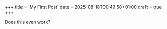 +++
title = 'My First Post'
date = 2025-08-18T00:49:58+01:00
draft = true
+++

Does this even work? 